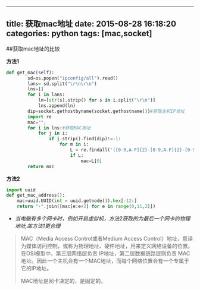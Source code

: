 
---
title: 获取mac地址
date: 2015-08-28 16:18:20
categories: python 
tags: [mac,socket]
---
##获取mac地址的比较

**方法1**
```python
def get_mac(self):
        sd=os.popen("ipconfig/all").read()
        lans= sd.split("\r\n\r\n")
        lns=[]
        for i in lans:
            ln=[str(s).strip() for s in i.split("\r\n")]
            lns.append(ln)
        dip=socket.gethostbyname(socket.gethostname())#获取主机IP地址
        import re
        mac="";
        for i in lns:#获取MAC地址
            for j in i:
                if j.strip().find(dip)!=-1:
                    for m in i:
                        L = re.findall('([0-9,A-F]{2}-[0-9,A-F]{2}-[0-9,A-F]{2}-[0-9,A-F]{2}-[0-9,A-F]{2}-[0-9,A-F]{2})', m)
                        if L:
                            mac=L[0]
        return mac
```
**方法2**
```python 
import uuid
def get_mac_address(): 
    mac=uuid.UUID(int = uuid.getnode()).hex[-12:] 
    return "-".join([mac[e:e+2] for e in range(0,11,2)])
```
- *当电脑有多个网卡时，例如开启虚拟机，方法2获取的为最后一个网卡的物理地址,故方法1更合理*
>    MAC（Media Access Control或者Medium Access Control）地址，意译为媒体访问控制，或称为物理地址、硬件地址，用来定义网络设备的位置。在OSI模型中，第三层网络层负责 IP地址，第二层数据链路层则负责 MAC地址。因此一个主机会有一个MAC地址，而每个网络位置会有一个专属于它的IP地址。
> 
>MAC地址是网卡决定的，是固定的。
